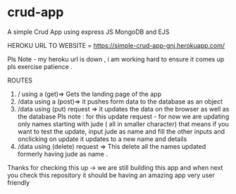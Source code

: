 # crud-app
A simple Crud App using express JS  MongoDB and EJS

HEROKU URL TO WEBSITE = 
https://simple-crud-app-gnj.herokuapp.com/

Pls Note - my heroku url is down , i am working hard to ensure it comes up pls exercise patience . 

ROUTES
1) / using a (get)=>  Gets the landing page of the app
2) /data using a (post)=>  it pushes form data to the database as an object 
3) /data using (put) request => it updates the data on the browser as well as the database
Pls note : for this update request - for now we are updating only names starting with jude ( all in smaller character) 
that means if you want to test the update, input jude as name and fill the other inputs and onclicking on update it updates to a new name and details 
4) /data using (delete) request => This delete all the names updated formerly having jude as name . 

Thanks for checking this up -> we are still building this app and when next you check this repository it should be having an amazing app very user friendly
